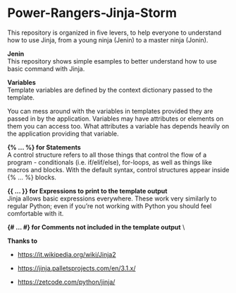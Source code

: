 # Power-Rangers-Jinja-Storm

This repository is organized in five levers, to help everyone to understand how to use Jinja, from a young ninja (Jenin) to a master ninja (Jonin).

**Jenin** \
This repository shows simple esamples to better understand how to use basic command with Jinja.


**Variables** \
Template variables are defined by the context dictionary passed to the template.

You can mess around with the variables in templates provided they are passed in by the application. Variables may have attributes or elements on them you can access too. What attributes a variable has depends heavily on the application providing that variable.


**{% ... %} for Statements**\
A control structure refers to all those things that control the flow of a program - conditionals (i.e. if/elif/else), for-loops, as well as things like macros and blocks. With the default syntax, control structures appear inside {% ... %} blocks.



**{{ ... }} for Expressions to print to the template output**\
Jinja allows basic expressions everywhere. These work very similarly to regular Python; even if you’re not working with Python you should feel comfortable with it.

**{# ... #} for Comments not included in the template output** \



**Thanks to**

- https://it.wikipedia.org/wiki/Jinja2

- https://jinja.palletsprojects.com/en/3.1.x/

- https://zetcode.com/python/jinja/